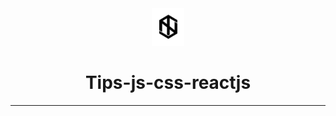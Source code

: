 <div align="center">
  <img height="60" src="img/logo1.png">
  <h1>Tips-js-css-reactjs</h1>

---

</div>
